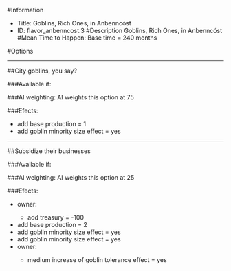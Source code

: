 #Information
 - Title: Goblins, Rich Ones, in Anbenncóst
 - ID: flavor_anbenncost.3
#Description
Goblins, Rich Ones, in Anbenncóst
#Mean Time to Happen:
Base time = 240 months

#Options

___
##City goblins, you say?

###Available if:


###AI weighting:
AI weights this option at 75


###Efects:<ul><li>add base production = 1</li><li>add goblin minority size effect = yes</li></ul>

___
##Subsidize their businesses

###Available if:


###AI weighting:
AI weights this option at 25


###Efects:<ul><li>owner:</li><ul><li>add treasury = -100</li></ul><li>add base production = 2</li><li>add goblin minority size effect = yes</li><li>add goblin minority size effect = yes</li><li>owner:</li><ul><li>medium increase of goblin tolerance effect = yes</li></ul></ul>
